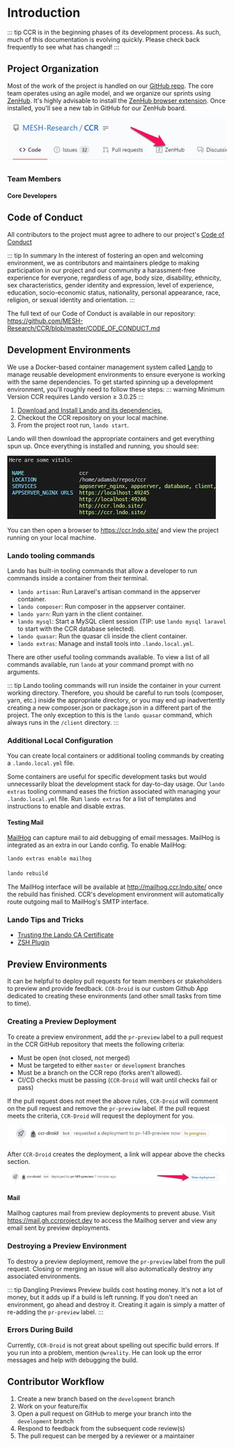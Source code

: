 # Introduction

::: tip
CCR is in the beginning phases of its development process. As such, much of this documentation is evolving quickly. Please check back frequently to see what has changed!
:::

## Project Organization

Most of the work of the project is handled on our [GitHub repo](https://github.com/MESH-Research/CCR). The core team operates using an agile model, and we organize our sprints using [ZenHub](https://www.zenhub.com/). It's highly advisable to install the [ZenHub browser extension](https://www.zenhub.com/sign-up#). Once installed, you'll see a new tab in GitHub for our ZenHub board.

![zenhub screenshot](./images/zenhub_screenshot.jpg)


### Team Members
#### Core Developers

<TeamList filter="core"/>


## Code of Conduct

All contributors to the project must agree to adhere to our project's [Code of Conduct](https://github.com/MESH-Research/CCR/blob/master/CODE_OF_CONDUCT.md)

::: tip In summary
In the interest of fostering an open and welcoming environment, we as contributors and maintainers pledge to making participation in our project and our community a harassment-free experience for everyone, regardless of age, body size, disability, ethnicity, sex characteristics, gender identity and expression, level of experience, education, socio-economic status, nationality, personal appearance, race, religion, or sexual identity and orientation.
:::

The full text of our Code of Conduct is available in our repository: <https://github.com/MESH-Research/CCR/blob/master/CODE_OF_CONDUCT.md>

## Development Environments

We use a Docker-based container management system called [Lando](https://lando.dev/) to manage reusable development environments to ensure everyone is working with the same dependencies. To get started spinning up a development environment, you'll roughly need to follow these steps:
::: warning Minimum Version
CCR requires Lando version &ge; 3.0.25
:::

1. [Download and Install Lando and its dependencies.](https://docs.lando.dev/basics/installation.html)
2. Checkout the CCR repository on your local machine.
3. From the project root run, `lando start`.

Lando will then download the appropriate containers and get everything spun up. Once everything is installed and running, you should see:

![lando start container screenshot](./images/lando_screenshot.jpg)

You can then open a browser to <https://ccr.lndo.site/> and view the project running on your local machine.

### Lando tooling commands

Lando has built-in tooling commands that allow a developer to run commands inside a container from their terminal.

- `lando artisan`: Run Laravel's artisan command in the appserver container.
- `lando composer`: Run composer in the appserver container.
- `lando yarn`: Run yarn in the client container.
- `lando mysql`: Start a MySQL client session (TIP: use `lando mysql laravel` to start with the CCR database selected).
- `lando quasar`: Run the quasar cli inside the client container.
- `lando extras`: Manage and install tools into `.lando.local.yml`.

There are other useful tooling commands available. To view a list of all commands available, run `lando` at your command prompt with no arguments.

::: tip
Lando tooling commands will run inside the container in your current working directory. Therefore, you should be careful to run tools (composer, yarn, etc.) inside the appropriate directory, or you may end up inadvertently creating a new composer.json or package.json in a different part of the project.
The only exception to this is the `lando quasar` command, which always runs in the `/client` directory.
:::

### Additional Local Configuration

You can create local containers or additional tooling commands by creating a `.lando.local.yml` file.

Some containers are useful for specific development tasks but would unnecessarily bloat the development stack for day-to-day usage.  Our `lando extras` tooling command eases the friction associated with managing your `.lando.local.yml` file.  Run `lando extras` for a list of templates and instructions to enable and disable extras.

#### Testing Mail

[MailHog](https://github.com/mailhog/MailHog) can capture mail to aid debugging of email messages. MailHog is integrated as an extra in our Lando config.  To enable MailHog:

```sh
lando extras enable mailhog

lando rebuild
```

The MailHog interface will be available at <http://mailhog.ccr.lndo.site/> once the rebuild has finished.  CCR's development environment will automatically route outgoing mail to MailHog's SMTP interface.


### Lando Tips and Tricks

- [Trusting the Lando CA Certificate](https://docs.lando.dev/config/security.html#trusting-the-ca)
- [ZSH Plugin](https://github.com/JoshuaBedford/lando-zsh)

## Preview Environments

It can be helpful to deploy pull requests for team members or stakeholders to preview and provide feedback.  `CCR-Droid` is our custom Github App dedicated to creating these environments (and other small tasks from time to time).

### Creating a Preview Deployment

To create a preview environment, add the `pr-preview` label to a pull request in the CCR GitHub repository that meets the following criteria:

- Must be open (not closed, not merged)
- Must be targeted to either `master` or `development` branches
- Must be a branch on the CCR repo (forks aren't allowed).
- CI/CD checks must be passing (`CCR-Droid` will wait until checks fail or pass)

If the pull request does not meet the above rules, `CCR-Droid` will comment on the pull request and remove the `pr-preview` label.  If the pull request meets the criteria, `CCR-Droid` will request the deployment for you.

![pending deployment screenshot](./images/preview_in_progress.jpg)

After `CCR-Droid` creates the deployment, a link will appear above the checks section.

![deployment ready screenshot](./images/preview_ready.jpg)

#### Mail

Mailhog captures mail from preview deployments to prevent abuse.  Visit <https://mail.gh.ccrproject.dev> to access the Mailhog server and view any email sent by preview deployments.

### Destroying a Preview Environment

To destroy a preview deployment, remove the `pr-preview` label from the pull request.  Closing or merging an issue will also automatically destroy any associated environments.

::: tip Dangling Previews
Preview builds cost hosting money. It's not a lot of money, but it adds up if a build is left running.  If you don't need an environment, go ahead and destroy it.  Creating it again is simply a matter of re-adding the `pr-preview` label.
:::

### Errors During Build

Currently, `CCR-Droid` is not great about spelling out specific build errors.  If you run into a problem, mention `@wreality`. He can look up the error messages and help with debugging the build.

## Contributor Workflow

1. Create a new branch based on the `development` branch
2. Work on your feature/fix
3. Open a pull request on GitHub to merge your branch into the `development` branch
4. Respond to feedback from the subsequent code review(s)
5. The pull request can be merged by a reviewer or a maintainer
